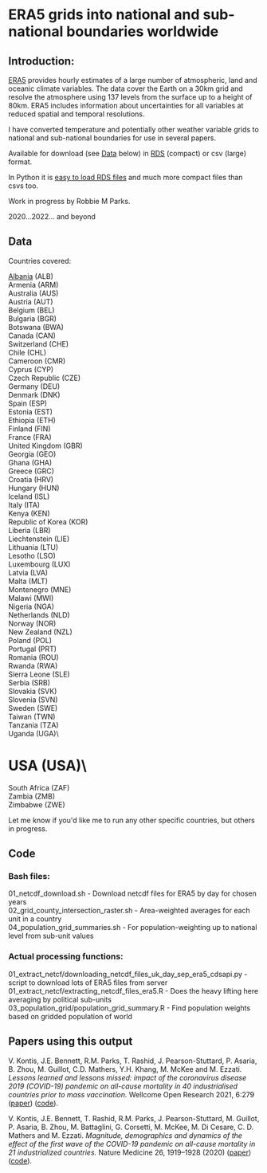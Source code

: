 # ERA5 grids into national and sub-national boundaries worldwide

## Introduction:

[ERA5](https://www.ecmwf.int/en/forecasts/datasets/reanalysis-datasets/era5) provides hourly estimates of a large number of atmospheric, land and oceanic climate variables. The data cover the Earth on a 30km grid and resolve the atmosphere using 137 levels from the surface up to a height of 80km. ERA5 includes information about uncertainties for all variables at reduced spatial and temporal resolutions.

I have converted temperature and potentially other weather variable grids to national and sub-national boundaries for use in several papers.

Available for download (see [Data](#Data) below) in [RDS](https://www.r-bloggers.com/2016/12/remember-to-use-the-rds-format/) (compact) or csv (large) format.

In Python it is [easy to load RDS files](https://stackoverflow.com/questions/40996175/loading-a-rds-file-in-pandas) and much more compact files than csvs too.

Work in progress by Robbie M Parks.

2020...2022... and beyond

## Data

Countries covered:

[Albania](countries/Worldwide/output/grid_county_intersection_raster/ALB/adm1/) (ALB)\
Armenia (ARM)\
Australia (AUS)\
Austria (AUT)\
Belgium (BEL)\
Bulgaria (BGR)\
Botswana (BWA)\
Canada (CAN)\
Switzerland (CHE)\
Chile (CHL)\
Cameroon (CMR)\
Cyprus (CYP)\
Czech Republic (CZE)\
Germany (DEU)\
Denmark (DNK)\
Spain (ESP)\
Estonia (EST)\
Ethiopia (ETH)\
Finland (FIN)\
France (FRA)\
United Kingdom (GBR)\
Georgia (GEO)\
Ghana (GHA)\
Greece (GRC)\
Croatia (HRV)\
Hungary (HUN)\
Iceland (ISL)\
Italy (ITA)\
Kenya (KEN)\
Republic of Korea (KOR)\
Liberia (LBR)\
Liechtenstein (LIE)\
Lithuania (LTU)\
Lesotho (LSO)\
Luxembourg (LUX)\
Latvia (LVA)\
Malta (MLT)\
Montenegro (MNE)\
Malawi (MWI)\
Nigeria (NGA)\
Netherlands (NLD)\
Norway (NOR)\
New Zealand (NZL)\
Poland (POL)\
Portugal (PRT)\
Romania (ROU)\
Rwanda (RWA)\
Sierra Leone (SLE)\
Serbia (SRB)\
Slovakia (SVK)\
Slovenia (SVN)\
Sweden (SWE)\
Taiwan (TWN)\
Tanzania (TZA)\
Uganda (UGA)\
# USA (USA)\
South Africa (ZAF)\
Zambia (ZMB)\
Zimbabwe (ZWE)

Let me know if you'd like me to run any other specific countries, but others in progress.

## Code

### Bash files:

01_netcdf_download.sh                   - Download netcdf files for ERA5 by day for chosen years\
02_grid_county_intersection_raster.sh   - Area-weighted averages for each unit in a country\
04_population_grid_summaries.sh         - For population-weighting up to national level from sub-unit values

### Actual processing functions:

01_extract_netcf/downloading_netcdf_files_uk_day_sep_era5_cdsapi.py - script to download lots of ERA5 files from server\
01_extract_netcf/extracting_netcdf_files_era5.R - Does the heavy lifting here averaging by political sub-units\
03_population_grid/population_grid_summary.R  - Find population weights based on gridded population of world

## Papers using this output

V. Kontis, J.E. Bennett, R.M. Parks, T. Rashid, J. Pearson-Stuttard, P. Asaria, B. Zhou, M. Guillot, C.D. Mathers, Y.H. Khang, M. McKee and M. Ezzati. _Lessons learned and lessons missed: impact of the coronavirus disease 2019 (COVID-19) pandemic on all-cause mortality in 40 industrialised countries prior to mass vaccination._ Wellcome Open Research 2021, 6:279
([paper](https://wellcomeopenresearch.org/articles/6-279)) ([code](https://github.com/vkontis/excess_mortality/tree/pub2)). 

V. Kontis, J.E. Bennett, T. Rashid, R.M. Parks, J. Pearson-Stuttard, M. Guillot, P. Asaria, B. Zhou, M. Battaglini, G. Corsetti, M. McKee, M. Di Cesare, C. D. Mathers and M. Ezzati. _Magnitude, demographics and dynamics of the effect of the first wave of the COVID-19 pandemic on all-cause mortality in 21 industrialized countries._ Nature Medicine 26, 1919–1928 (2020) ([paper](https://www.nature.com/articles/s41591-020-1112-0)) ([code](https://github.com/vkontis/excess_mortality/tree/pub)).
